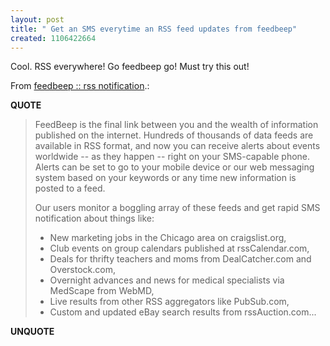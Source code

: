 ```yaml
---
layout: post
title: " Get an SMS everytime an RSS feed updates from feedbeep"
created: 1106422664
---
```

<p>Cool. RSS everywhere! Go feedbeep go! Must try this out!
</p>
<p>From <a href="http://feedbeep.com/">feedbeep :: rss notification</a>.:</p>
<p><b>QUOTE</b></p><blockquote><p>FeedBeep is the final link between you and the wealth of information published on the internet. Hundreds of thousands of data feeds are available in RSS format, and now you can receive alerts about events worldwide -- as they happen -- right on your SMS-capable phone. Alerts can be set to go to your mobile device or our web messaging system based on your keywords or any time new information is posted to a feed.
</p>
<p>Our users monitor a boggling array of these feeds and get rapid SMS notification about things like:
</p>
<ul><li>     New marketing jobs in the Chicago area on craigslist.org,
</li>    <li> Club events on group calendars published at rssCalendar.com,
</li>    <li> Deals for thrifty teachers and moms from DealCatcher.com and Overstock.com,</li>
<li>     Overnight advances and news for medical specialists via MedScape from WebMD,
</li>   <li>  Live results from other RSS aggregators like PubSub.com,
</li>   <li>  Custom and updated eBay search results from rssAuction.com...</li></ul></blockquote><p><b>UNQUOTE</b></p>



